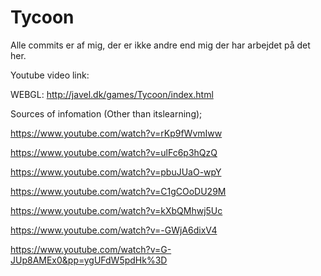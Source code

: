 # Tycoon
 
Alle commits er af mig, der er ikke andre end mig der har arbejdet på det her.

Youtube video link:

WEBGL: http://javel.dk/games/Tycoon/index.html

Sources of infomation (Other than itslearning);

https://www.youtube.com/watch?v=rKp9fWvmIww

https://www.youtube.com/watch?v=ulFc6p3hQzQ

https://www.youtube.com/watch?v=pbuJUaO-wpY

https://www.youtube.com/watch?v=C1gCOoDU29M

https://www.youtube.com/watch?v=kXbQMhwj5Uc

https://www.youtube.com/watch?v=-GWjA6dixV4

https://www.youtube.com/watch?v=G-JUp8AMEx0&pp=ygUFdW5pdHk%3D


